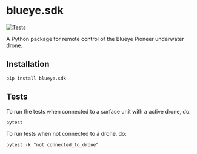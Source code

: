 # blueye.sdk
[![Tests](https://github.com/BluEye-Robotics/blueye.sdk/workflows/Tests/badge.svg)](https://github.com/BluEye-Robotics/blueye.sdk/actions)

A Python package for remote control of the Blueye Pioneer underwater drone.

## Installation
```shell
pip install blueye.sdk
```

## Tests
To run the tests when connected to a surface unit with a active drone, do:

```shell
pytest
```

To run tests when not connected to a drone, do:

``` shell
pytest -k "not connected_to_drone"
```
